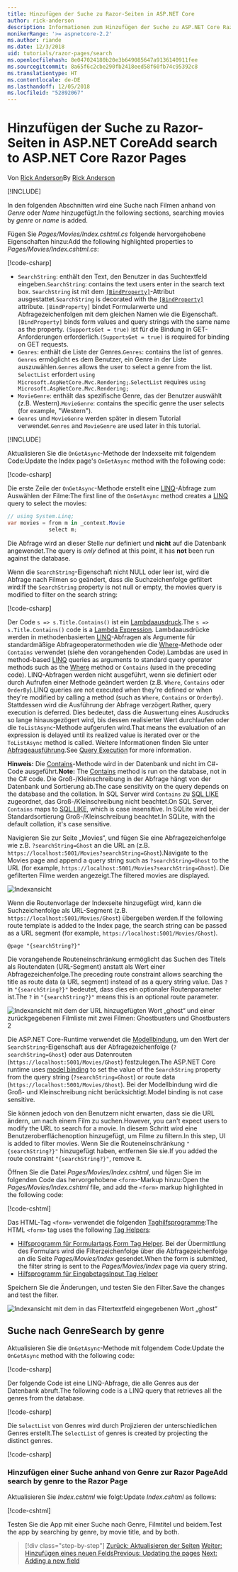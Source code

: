 ```yaml
---
title: Hinzufügen der Suche zu Razor-Seiten in ASP.NET Core
author: rick-anderson
description: Informationen zum Hinzufügen der Suche zu ASP.NET Core Razor Pages
monikerRange: '>= aspnetcore-2.2'
ms.author: riande
ms.date: 12/3/2018
uid: tutorials/razor-pages/search
ms.openlocfilehash: 8e047024180b20e3b649085647a9136140911fee
ms.sourcegitcommit: 8a65f6c2cbe290fb2418eed58f60fb74c95392c8
ms.translationtype: HT
ms.contentlocale: de-DE
ms.lasthandoff: 12/05/2018
ms.locfileid: "52892067"
---
```

# <a name="add-search-to-aspnet-core-razor-pages"></a><span data-ttu-id="35d2b-103">Hinzufügen der Suche zu Razor-Seiten in ASP.NET Core</span><span class="sxs-lookup"><span data-stu-id="35d2b-103">Add search to ASP.NET Core Razor Pages</span></span>

<span data-ttu-id="35d2b-104">Von [Rick Anderson](https://twitter.com/RickAndMSFT)</span><span class="sxs-lookup"><span data-stu-id="35d2b-104">By [Rick Anderson](https://twitter.com/RickAndMSFT)</span></span>

[!INCLUDE[](~/includes/rp/download.md)]

<span data-ttu-id="35d2b-105">In den folgenden Abschnitten wird eine Suche nach Filmen anhand von *Genre* oder *Name* hinzugefügt.</span><span class="sxs-lookup"><span data-stu-id="35d2b-105">In the following sections, searching movies by *genre* or *name* is added.</span></span>

<span data-ttu-id="35d2b-106">Fügen Sie *Pages/Movies/Index.cshtml.cs* folgende hervorgehobene Eigenschaften hinzu:</span><span class="sxs-lookup"><span data-stu-id="35d2b-106">Add the following highlighted properties to *Pages/Movies/Index.cshtml.cs*:</span></span>

[!code-csharp[](razor-pages-start/sample/RazorPagesMovie22/Pages/Movies/Index.cshtml.cs?name=snippet_newProps&highlight=11-999)]

* <span data-ttu-id="35d2b-107">`SearchString`: enthält den Text, den Benutzer in das Suchtextfeld eingeben.</span><span class="sxs-lookup"><span data-stu-id="35d2b-107">`SearchString`: contains the text users enter in the search text box.</span></span> <span data-ttu-id="35d2b-108">`SearchString` ist mit dem [`[BindProperty]`](/dotnet/api/microsoft.aspnetcore.mvc.bindpropertyattribute)-Attribut ausgestattet.</span><span class="sxs-lookup"><span data-stu-id="35d2b-108">`SearchString` is decorated with the [`[BindProperty]`](/dotnet/api/microsoft.aspnetcore.mvc.bindpropertyattribute) attribute.</span></span> <span data-ttu-id="35d2b-109">`[BindProperty]` bindet Formularwerte und Abfragezeichenfolgen mit dem gleichen Namen wie die Eigenschaft.</span><span class="sxs-lookup"><span data-stu-id="35d2b-109">`[BindProperty]` binds form values and query strings with the same name as the property.</span></span> <span data-ttu-id="35d2b-110">`(SupportsGet = true)` ist für die Bindung in GET-Anforderungen erforderlich.</span><span class="sxs-lookup"><span data-stu-id="35d2b-110">`(SupportsGet = true)` is required for binding on GET requests.</span></span>
* <span data-ttu-id="35d2b-111">`Genres`: enthält die Liste der Genres.</span><span class="sxs-lookup"><span data-stu-id="35d2b-111">`Genres`: contains the list of genres.</span></span> <span data-ttu-id="35d2b-112">`Genres` ermöglicht es dem Benutzer, ein Genre in der Liste auszuwählen.</span><span class="sxs-lookup"><span data-stu-id="35d2b-112">`Genres` allows the user to select a genre from the list.</span></span> <span data-ttu-id="35d2b-113">`SelectList` erfordert `using Microsoft.AspNetCore.Mvc.Rendering;`.</span><span class="sxs-lookup"><span data-stu-id="35d2b-113">`SelectList` requires `using Microsoft.AspNetCore.Mvc.Rendering;`</span></span>
* <span data-ttu-id="35d2b-114">`MovieGenre`: enthält das spezifische Genre, das der Benutzer auswählt (z.B. Western).</span><span class="sxs-lookup"><span data-stu-id="35d2b-114">`MovieGenre`: contains the specific genre the user selects (for example, "Western").</span></span>
* <span data-ttu-id="35d2b-115">`Genres` und `MovieGenre` werden später in diesem Tutorial verwendet.</span><span class="sxs-lookup"><span data-stu-id="35d2b-115">`Genres` and `MovieGenre` are used later in this tutorial.</span></span>

[!INCLUDE[](~/includes/bind-get.md)]

<span data-ttu-id="35d2b-116">Aktualisieren Sie die `OnGetAsync`-Methode der Indexseite mit folgendem Code:</span><span class="sxs-lookup"><span data-stu-id="35d2b-116">Update the Index page's `OnGetAsync` method with the following code:</span></span>

[!code-csharp[](razor-pages-start/sample/RazorPagesMovie22/Pages/Movies/Index.cshtml.cs?name=snippet_1stSearch)]

<span data-ttu-id="35d2b-117">Die erste Zeile der `OnGetAsync`-Methode erstellt eine [LINQ](/dotnet/csharp/programming-guide/concepts/linq/)-Abfrage zum Auswählen der Filme:</span><span class="sxs-lookup"><span data-stu-id="35d2b-117">The first line of the `OnGetAsync` method creates a [LINQ](/dotnet/csharp/programming-guide/concepts/linq/) query to select the movies:</span></span>

```csharp
// using System.Linq;
var movies = from m in _context.Movie
             select m;
```

<span data-ttu-id="35d2b-118">Die Abfrage wird an dieser Stelle *nur* definiert und **nicht** auf die Datenbank angewendet.</span><span class="sxs-lookup"><span data-stu-id="35d2b-118">The query is *only* defined at this point, it has **not** been run against the database.</span></span>

<span data-ttu-id="35d2b-119">Wenn die `SearchString`-Eigenschaft nicht NULL oder leer ist, wird die Abfrage nach Filmen so geändert, dass die Suchzeichenfolge gefiltert wird:</span><span class="sxs-lookup"><span data-stu-id="35d2b-119">If the `SearchString` property is not null or empty, the movies query is modified to filter on the search string:</span></span>

[!code-csharp[](razor-pages-start/sample/RazorPagesMovie22/Pages/Movies/Index.cshtml.cs?name=snippet_SearchNull)]

<span data-ttu-id="35d2b-120">Der Code `s => s.Title.Contains()` ist ein [Lambdaausdruck](/dotnet/csharp/programming-guide/statements-expressions-operators/lambda-expressions).</span><span class="sxs-lookup"><span data-stu-id="35d2b-120">The `s => s.Title.Contains()` code is a [Lambda Expression](/dotnet/csharp/programming-guide/statements-expressions-operators/lambda-expressions).</span></span> <span data-ttu-id="35d2b-121">Lambdaausdrücke werden in methodenbasierten [LINQ](/dotnet/csharp/programming-guide/concepts/linq/)-Abfragen als Argumente für standardmäßige Abfrageoperatormethoden wie die [Where](/dotnet/csharp/programming-guide/concepts/linq/query-syntax-and-method-syntax-in-linq)-Methode oder `Contains` verwendet (siehe den vorangehenden Code).</span><span class="sxs-lookup"><span data-stu-id="35d2b-121">Lambdas are used in method-based [LINQ](/dotnet/csharp/programming-guide/concepts/linq/) queries as arguments to standard query operator methods such as the [Where](/dotnet/csharp/programming-guide/concepts/linq/query-syntax-and-method-syntax-in-linq) method or `Contains` (used in the preceding code).</span></span> <span data-ttu-id="35d2b-122">LINQ-Abfragen werden nicht ausgeführt, wenn sie definiert oder durch Aufrufen einer Methode geändert werden (z.B. `Where`, `Contains` oder `OrderBy`).</span><span class="sxs-lookup"><span data-stu-id="35d2b-122">LINQ queries are not executed when they're defined or when they're modified by calling a method (such as `Where`, `Contains`  or `OrderBy`).</span></span> <span data-ttu-id="35d2b-123">Stattdessen wird die Ausführung der Abfrage verzögert.</span><span class="sxs-lookup"><span data-stu-id="35d2b-123">Rather, query execution is deferred.</span></span> <span data-ttu-id="35d2b-124">Dies bedeutet, dass die Auswertung eines Ausdrucks so lange hinausgezögert wird, bis dessen realisierter Wert durchlaufen oder die `ToListAsync`-Methode aufgerufen wird.</span><span class="sxs-lookup"><span data-stu-id="35d2b-124">That means the evaluation of an expression is delayed until its realized value is iterated over or the `ToListAsync` method is called.</span></span> <span data-ttu-id="35d2b-125">Weitere Informationen finden Sie unter [Abfrageausführung](/dotnet/framework/data/adonet/ef/language-reference/query-execution).</span><span class="sxs-lookup"><span data-stu-id="35d2b-125">See [Query Execution](/dotnet/framework/data/adonet/ef/language-reference/query-execution) for more information.</span></span>

<span data-ttu-id="35d2b-126">**Hinweis:** Die [Contains](/dotnet/api/system.data.objects.dataclasses.entitycollection-1.contains)-Methode wird in der Datenbank und nicht im C#-Code ausgeführt.</span><span class="sxs-lookup"><span data-stu-id="35d2b-126">**Note:** The [Contains](/dotnet/api/system.data.objects.dataclasses.entitycollection-1.contains) method is run on the database, not in the C# code.</span></span> <span data-ttu-id="35d2b-127">Die Groß-/Kleinschreibung in der Abfrage hängt von der Datenbank und Sortierung ab.</span><span class="sxs-lookup"><span data-stu-id="35d2b-127">The case sensitivity on the query depends on the database and the collation.</span></span> <span data-ttu-id="35d2b-128">In SQL Server wird `Contains` zu [SQL LIKE](/sql/t-sql/language-elements/like-transact-sql) zugeordnet, das Groß-/Kleinschreibung nicht beachtet.</span><span class="sxs-lookup"><span data-stu-id="35d2b-128">On SQL Server, `Contains` maps to [SQL LIKE](/sql/t-sql/language-elements/like-transact-sql), which is case insensitive.</span></span> <span data-ttu-id="35d2b-129">In SQLite wird bei der Standardsortierung Groß-/Kleinschreibung beachtet.</span><span class="sxs-lookup"><span data-stu-id="35d2b-129">In SQLite, with the default collation, it's case sensitive.</span></span>

<span data-ttu-id="35d2b-130">Navigieren Sie zur Seite „Movies“, und fügen Sie eine Abfragezeichenfolge wie z.B. `?searchString=Ghost` an die URL an (z.B. `https://localhost:5001/Movies?searchString=Ghost`).</span><span class="sxs-lookup"><span data-stu-id="35d2b-130">Navigate to the Movies page and append a query string such as `?searchString=Ghost` to the URL (for example, `https://localhost:5001/Movies?searchString=Ghost`).</span></span> <span data-ttu-id="35d2b-131">Die gefilterten Filme werden angezeigt.</span><span class="sxs-lookup"><span data-stu-id="35d2b-131">The filtered movies are displayed.</span></span>

![Indexansicht](search/_static/ghost.png)

<span data-ttu-id="35d2b-133">Wenn die Routenvorlage der Indexseite hinzugefügt wird, kann die Suchzeichenfolge als URL-Segment (z.B. `https://localhost:5001/Movies/Ghost`) übergeben werden.</span><span class="sxs-lookup"><span data-stu-id="35d2b-133">If the following route template is added to the Index page, the search string can be passed as a URL segment (for example, `https://localhost:5001/Movies/Ghost`).</span></span>

```cshtml
@page "{searchString?}"
```

<span data-ttu-id="35d2b-134">Die vorangehende Routeneinschränkung ermöglicht das Suchen des Titels als Routendaten (URL-Segment) anstatt als Wert einer Abfragezeichenfolge.</span><span class="sxs-lookup"><span data-stu-id="35d2b-134">The preceding route constraint allows searching the title as route data (a URL segment) instead of as a query string value.</span></span>  <span data-ttu-id="35d2b-135">Das `?` in `"{searchString?}"` bedeutet, dass dies ein optionaler Routenparameter ist.</span><span class="sxs-lookup"><span data-stu-id="35d2b-135">The `?` in `"{searchString?}"` means this is an optional route parameter.</span></span>

![Indexansicht mit dem der URL hinzugefügten Wort „ghost“ und einer zurückgegebenen Filmliste mit zwei Filmen: Ghostbusters und Ghostbusters 2](search/_static/g2.png)

<span data-ttu-id="35d2b-137">Die ASP.NET Core-Runtime verwendet die [Modellbindung](xref:mvc/models/model-binding), um den Wert der `SearchString`-Eigenschaft aus der Abfragezeichenfolge (`?searchString=Ghost`) oder aus Datenrouten (`https://localhost:5001/Movies/Ghost`) festzulegen.</span><span class="sxs-lookup"><span data-stu-id="35d2b-137">The ASP.NET Core runtime uses [model binding](xref:mvc/models/model-binding) to set the value of the `SearchString` property from the query string (`?searchString=Ghost`) or route data (`https://localhost:5001/Movies/Ghost`).</span></span> <span data-ttu-id="35d2b-138">Bei der Modellbindung wird die Groß- und Kleinschreibung nicht berücksichtigt.</span><span class="sxs-lookup"><span data-stu-id="35d2b-138">Model binding is not case sensitive.</span></span>

<span data-ttu-id="35d2b-139">Sie können jedoch von den Benutzern nicht erwarten, dass sie die URL ändern, um nach einem Film zu suchen.</span><span class="sxs-lookup"><span data-stu-id="35d2b-139">However, you can't expect users to modify the URL to search for a movie.</span></span> <span data-ttu-id="35d2b-140">In diesem Schritt wird eine Benutzeroberflächenoption hinzugefügt, um Filme zu filtern.</span><span class="sxs-lookup"><span data-stu-id="35d2b-140">In this step, UI is added to filter movies.</span></span> <span data-ttu-id="35d2b-141">Wenn Sie die Routeneinschränkung `"{searchString?}"` hinzugefügt haben, entfernen Sie sie.</span><span class="sxs-lookup"><span data-stu-id="35d2b-141">If you added the route constraint `"{searchString?}"`, remove it.</span></span>

<span data-ttu-id="35d2b-142">Öffnen Sie die Datei *Pages/Movies/Index.cshtml*, und fügen Sie im folgenden Code das hervorgehobene `<form>`-Markup hinzu:</span><span class="sxs-lookup"><span data-stu-id="35d2b-142">Open the *Pages/Movies/Index.cshtml* file, and add the `<form>` markup highlighted in the following code:</span></span>

[!code-cshtml[](razor-pages-start/sample/RazorPagesMovie22/Pages/Movies/Index2.cshtml?highlight=14-19&range=1-22)]

<span data-ttu-id="35d2b-143">Das HTML-Tag `<form>` verwendet die folgenden [Taghilfsprogramme](xref:mvc/views/tag-helpers/intro):</span><span class="sxs-lookup"><span data-stu-id="35d2b-143">The HTML `<form>` tag uses the following [Tag Helpers](xref:mvc/views/tag-helpers/intro):</span></span>

* <span data-ttu-id="35d2b-144">[Hilfsprogramm für Formulartags](xref:mvc/views/working-with-forms#the-form-tag-helper).</span><span class="sxs-lookup"><span data-stu-id="35d2b-144">[Form Tag Helper](xref:mvc/views/working-with-forms#the-form-tag-helper).</span></span> <span data-ttu-id="35d2b-145">Bei der Übermittlung des Formulars wird die Filterzeichenfolge über die Abfragezeichenfolge an die Seite *Pages/Movies/Index* gesendet.</span><span class="sxs-lookup"><span data-stu-id="35d2b-145">When the form is submitted, the filter string is sent to the *Pages/Movies/Index* page via query string.</span></span>
* [<span data-ttu-id="35d2b-146">Hilfsprogramm für Eingabetags</span><span class="sxs-lookup"><span data-stu-id="35d2b-146">Input Tag Helper</span></span>](xref:mvc/views/working-with-forms#the-input-tag-helper)

<span data-ttu-id="35d2b-147">Speichern Sie die Änderungen, und testen Sie den Filter.</span><span class="sxs-lookup"><span data-stu-id="35d2b-147">Save the changes and test the filter.</span></span>

![Indexansicht mit dem in das Filtertextfeld eingegebenen Wort „ghost“](search/_static/filter.png)

## <a name="search-by-genre"></a><span data-ttu-id="35d2b-149">Suche nach Genre</span><span class="sxs-lookup"><span data-stu-id="35d2b-149">Search by genre</span></span>

<span data-ttu-id="35d2b-150">Aktualisieren Sie die `OnGetAsync`-Methode mit folgendem Code:</span><span class="sxs-lookup"><span data-stu-id="35d2b-150">Update the `OnGetAsync` method with the following code:</span></span>

[!code-csharp[](razor-pages-start/sample/RazorPagesMovie22/Pages/Movies/Index.cshtml.cs?name=snippet_SearchGenre)]

<span data-ttu-id="35d2b-151">Der folgende Code ist eine LINQ-Abfrage, die alle Genres aus der Datenbank abruft.</span><span class="sxs-lookup"><span data-stu-id="35d2b-151">The following code is a LINQ query that retrieves all the genres from the database.</span></span>

[!code-csharp[](razor-pages-start/sample/RazorPagesMovie22/Pages/Movies/Index.cshtml.cs?name=snippet_LINQ)]

<span data-ttu-id="35d2b-152">Die `SelectList` von Genres wird durch Projizieren der unterschiedlichen Genres erstellt.</span><span class="sxs-lookup"><span data-stu-id="35d2b-152">The `SelectList` of genres is created by projecting the distinct genres.</span></span>

[!code-csharp[](razor-pages-start/sample/RazorPagesMovie22/Pages/Movies/Index.cshtml.cs?name=snippet_SelectList)]

### <a name="add-search-by-genre-to-the-razor-page"></a><span data-ttu-id="35d2b-153">Hinzufügen einer Suche anhand von Genre zur Razor Page</span><span class="sxs-lookup"><span data-stu-id="35d2b-153">Add search by genre to the Razor Page</span></span>

<span data-ttu-id="35d2b-154">Aktualisieren Sie *Index.cshtml* wie folgt:</span><span class="sxs-lookup"><span data-stu-id="35d2b-154">Update *Index.cshtml* as follows:</span></span>

[!code-cshtml[](razor-pages-start/sample/RazorPagesMovie22/Pages/Movies/IndexFormGenreNoRating.cshtml?highlight=16-18&range=1-26)]

<span data-ttu-id="35d2b-155">Testen Sie die App mit einer Suche nach Genre, Filmtitel und beidem.</span><span class="sxs-lookup"><span data-stu-id="35d2b-155">Test the app by searching by genre, by movie title, and by both.</span></span>

> [!div class="step-by-step"]
> <span data-ttu-id="35d2b-156">[Zurück: Aktualisieren der Seiten](xref:tutorials/razor-pages/da1)
> [Weiter: Hinzufügen eines neuen Felds](xref:tutorials/razor-pages/new-field)</span><span class="sxs-lookup"><span data-stu-id="35d2b-156">[Previous: Updating the pages](xref:tutorials/razor-pages/da1)
[Next: Adding a new field](xref:tutorials/razor-pages/new-field)</span></span>
